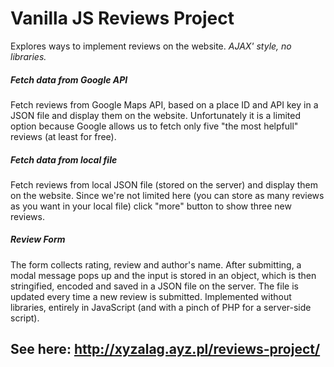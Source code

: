 # Vanilla JS Reviews Project
Explores ways to implement reviews on the website. *AJAX' style, no libraries.*
##### Fetch data from Google API
Fetch reviews from Google Maps API, based on a place ID and API key in a JSON file and display them on the website. Unfortunately it is a limited option because Google allows us to fetch only five "the most helpfull" reviews (at least for free). 
##### Fetch data from local file
Fetch reviews from local JSON file (stored on the server) and display them on the website. Since we're not limited here (you can store as many reviews as you want in your local file) click "more" button to show three new reviews. 
##### Review Form 
The form collects rating, review and author's name. After submitting, a modal message pops up and the input is stored in an object, which is then stringified, encoded and saved in a JSON file on the server. The file is updated every time a new review is submitted. Implemented without libraries, entirely in JavaScript (and with a pinch of PHP for a server-side script).
## See here: http://xyzalag.ayz.pl/reviews-project/
